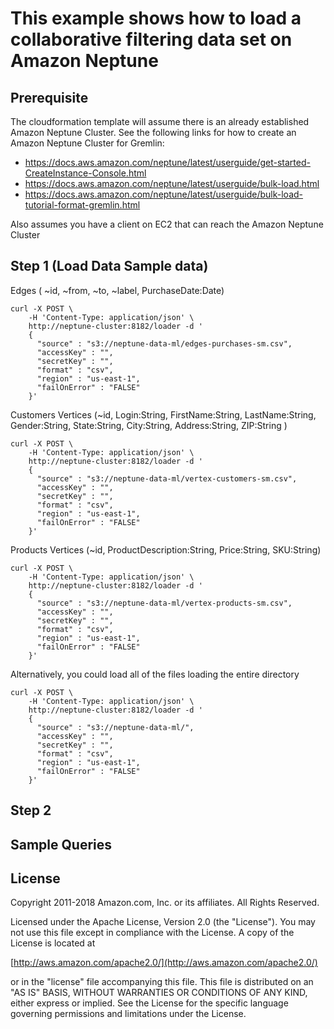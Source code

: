 # This example shows how to load a collaborative filtering data set on Amazon Neptune

## Prerequisite

The cloudformation template will assume there is an already established Amazon Neptune Cluster. See the following links for how to create an Amazon Neptune Cluster for Gremlin:  

* https://docs.aws.amazon.com/neptune/latest/userguide/get-started-CreateInstance-Console.html
* https://docs.aws.amazon.com/neptune/latest/userguide/bulk-load.html
* https://docs.aws.amazon.com/neptune/latest/userguide/bulk-load-tutorial-format-gremlin.html

Also assumes you have a client on EC2 that can reach the Amazon Neptune Cluster


## Step 1 (Load Data Sample data)

Edges ( ~id, ~from, ~to, ~label, PurchaseDate:Date) 

```
curl -X POST \
    -H 'Content-Type: application/json' \
    http://neptune-cluster:8182/loader -d '
    { 
      "source" : "s3://neptune-data-ml/edges-purchases-sm.csv", 
      "accessKey" : "", 
      "secretKey" : "",
      "format" : "csv", 
      "region" : "us-east-1", 
      "failOnError" : "FALSE"
    }'

```
Customers Vertices (~id, Login:String, FirstName:String, LastName:String, Gender:String, State:String, City:String, Address:String, ZIP:String
)

```
curl -X POST \
    -H 'Content-Type: application/json' \
    http://neptune-cluster:8182/loader -d '
    { 
      "source" : "s3://neptune-data-ml/vertex-customers-sm.csv", 
      "accessKey" : "", 
      "secretKey" : "",
      "format" : "csv", 
      "region" : "us-east-1", 
      "failOnError" : "FALSE"
    }'
```
Products Vertices (~id, ProductDescription:String, Price:String, SKU:String)

```
curl -X POST \
    -H 'Content-Type: application/json' \
    http://neptune-cluster:8182/loader -d '
    { 
      "source" : "s3://neptune-data-ml/vertex-products-sm.csv", 
      "accessKey" : "", 
      "secretKey" : "",
      "format" : "csv", 
      "region" : "us-east-1", 
      "failOnError" : "FALSE"
    }'

```

Alternatively, you could load all of the files loading the entire directory

```
curl -X POST \
    -H 'Content-Type: application/json' \
    http://neptune-cluster:8182/loader -d '
    { 
      "source" : "s3://neptune-data-ml/", 
      "accessKey" : "", 
      "secretKey" : "",
      "format" : "csv", 
      "region" : "us-east-1", 
      "failOnError" : "FALSE"
    }'
```


## Step 2


## Sample Queries



## License

Copyright 2011-2018 Amazon.com, Inc. or its affiliates. All Rights Reserved.

Licensed under the Apache License, Version 2.0 (the "License"). You may not use this file except in compliance with the License. A copy of the License is located at

[http://aws.amazon.com/apache2.0/](http://aws.amazon.com/apache2.0/)

or in the "license" file accompanying this file. This file is distributed on an "AS IS" BASIS, WITHOUT WARRANTIES OR CONDITIONS OF ANY KIND, either express or implied. See the License for the specific language governing permissions and limitations under the License.








